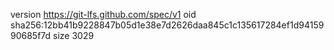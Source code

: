 version https://git-lfs.github.com/spec/v1
oid sha256:12bb41b9228847b05d1e38e7d2626daa845c1c135617284ef1d9415990685f7d
size 3029
